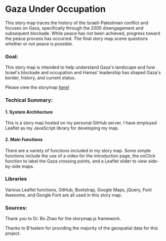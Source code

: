 # Gaza Under Occupation

This story map traces the history of the Israeli-Palestinian conflict
and focuses on Gaza, specifically through the 2005 disengagement and
subsequent blockade. While peace has not been achieved, progress toward
the peace process has occurred. The final story map scene questions 
whether or not peace is possible. 

### Goal:
This story map is intended to help understand Gaza's landscape and how Israel's blockade and occupation and Hamas' leadership has shaped Gaza's border, history, and current status. 

Please view the storymap [here!](https://annaballasiotes.github.io/GazaLandscape/)

### Techical Summary:

#### 1. System Architecture
This is a story map hosted on my personal GitHub server. I have employed Leaflet as my JavaScript library for developing my map. 
#### 2. Main Functions
There are a variety of functions included in my story map. Some simple functions include the use of a video for the introduction page, the onClick function to label the Gaza crossing points, and a Leaflet slider to view side-by-side maps. 

### Libraries
Various Leaflet functions, GitHub, Bootstrap, Google Maps, jQuery, Font Awesome, and Google Font are all used in this story map. 

### Sources:
Thank you to Dr. Bo Zhao for the storymap.js framework. 

Thanks to B'tselem for providing the majority of the geospatial data for this project.


